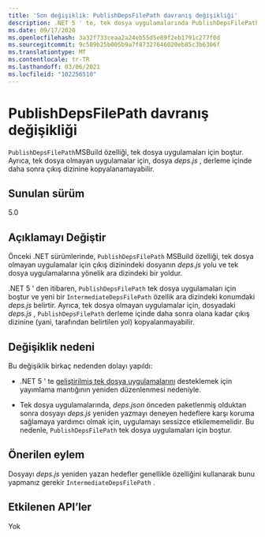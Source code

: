 ```yaml
---
title: 'Son değişiklik: PublishDepsFilePath davranış değişikliği'
description: .NET 5 ' te, tek dosya uygulamalarında PublishDepsFilePath MSBuild özelliğinin boş olduğu son değişiklik hakkında bilgi edinin.
ms.date: 09/17/2020
ms.openlocfilehash: 3a32f733ceaa2a24eb55d5e89f2eb1791c277f0d
ms.sourcegitcommit: 9c589b25b005b9a7f87327646020eb85c3b6306f
ms.translationtype: MT
ms.contentlocale: tr-TR
ms.lasthandoff: 03/06/2021
ms.locfileid: "102256510"
---
```

# <a name="publishdepsfilepath-behavior-change"></a>PublishDepsFilePath davranış değişikliği

`PublishDepsFilePath`MSBuild özelliği, tek dosya uygulamaları için boştur. Ayrıca, tek dosya olmayan uygulamalar için, dosya *deps.js* , derleme içinde daha sonra çıkış dizinine kopyalanamayabilir.

## <a name="version-introduced"></a>Sunulan sürüm

5.0

## <a name="change-description"></a>Açıklamayı Değiştir

Önceki .NET sürümlerinde, `PublishDepsFilePath` MSBuild özelliği, tek dosya olmayan uygulamalar için çıkış dizinindeki dosyanın *deps.js* yolu ve tek dosya uygulamalarına yönelik ara dizindeki bir yoldur.

.NET 5 ' den itibaren, `PublishDepsFilePath` tek dosya uygulamaları için boştur ve yeni bir `IntermediateDepsFilePath` özellik ara dizindeki konumdaki *deps.js* belirtir. Ayrıca, tek dosya olmayan uygulamalar için, dosyadaki *deps.js* , `PublishDepsFilePath` derleme içinde daha sonra olana kadar çıkış dizinine (yani, tarafından belirtilen yol) kopyalanmayabilir.

## <a name="reason-for-change"></a>Değişiklik nedeni

Bu değişiklik birkaç nedenden dolayı yapıldı:

- .NET 5 ' te [geliştirilmiş tek dosya uygulamalarını](https://github.com/dotnet/designs/blob/master/accepted/2020/single-file/design.md) desteklemek için yayımlama mantığının yeniden düzenlenmesi nedeniyle.

- Tek dosya uygulamalarında, *deps.json* önceden paketlenmiş olduktan sonra dosyayı *deps.js* yeniden yazmayı deneyen hedeflere karşı koruma sağlamaya yardımcı olmak için, uygulamayı sessizce etkilememelidir. Bu nedenle, `PublishDepsFilePath` tek dosya uygulamaları için boştur.

## <a name="recommended-action"></a>Önerilen eylem

Dosyayı *deps.js* yeniden yazan hedefler genellikle özelliğini kullanarak bunu yapmanız gerekir `IntermediateDepsFilePath` .

## <a name="affected-apis"></a>Etkilenen API’ler

Yok

<!--

### Affected APIs

Not detectable via API analysis.

### Category

MSBuild

-->
